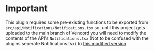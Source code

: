 # Important
This plugin requires some pre-existing functions to be exported from `src/api/Notifications/Notifications.tsx` so, until this project gets uploaded to the main branch of Vencord you will need to modify the contents of the API's `Notifications.tsx` (Not to be confused with the plugins seperate Notifications.tsx) to [this modified version](https://raw.githubusercontent.com/ethan-davies/Vencord/9d9a391496d4dd5d6471adfbf4750770ee80142c/src/api/Notifications/Notifications.tsx)
